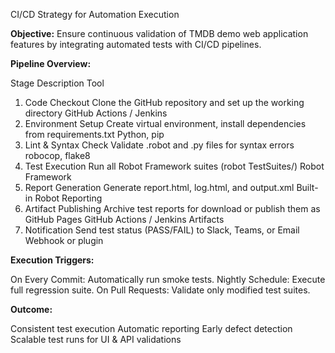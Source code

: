 CI/CD Strategy for Automation Execution

**Objective:**
Ensure continuous validation of TMDB demo web application features by integrating automated tests with CI/CD pipelines.

**Pipeline Overview:**

Stage					Description																Tool
1. Code Checkout		Clone the GitHub repository and set up the working directory			GitHub Actions / Jenkins
2. Environment Setup	Create virtual environment, install dependencies from requirements.txt	Python, pip
3. Lint & Syntax Check	Validate .robot and .py files for syntax errors							robocop, flake8
4. Test Execution		Run all Robot Framework suites (robot TestSuites/)						Robot Framework
5. Report Generation	Generate report.html, log.html, and output.xml							Built-in Robot Reporting
6. Artifact Publishing	Archive test reports for download or publish them as GitHub Pages		GitHub Actions / Jenkins Artifacts
7. Notification			Send test status (PASS/FAIL) to Slack, Teams, or Email					Webhook or plugin

**Execution Triggers:**

On Every Commit: Automatically run smoke tests.
Nightly Schedule: Execute full regression suite.
On Pull Requests: Validate only modified test suites.

**Outcome:**

Consistent test execution
Automatic reporting
Early defect detection
Scalable test runs for UI & API validations